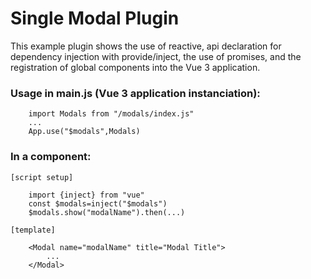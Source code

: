 # Single Modal Plugin

This example plugin shows the use of reactive, api declaration for dependency
injection with provide/inject, the use of promises, and the registration of 
global components into the Vue 3 application.

### Usage in main.js (Vue 3 application instanciation):

```
    import Modals from "/modals/index.js"
    ...
    App.use("$modals",Modals)
```

### In a component:

```
[script setup]

    import {inject} from "vue"
    const $modals=inject("$modals")
    $modals.show("modalName").then(...)

[template]

    <Modal name="modalName" title="Modal Title">
        ...
    </Modal>
```
